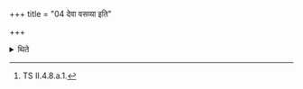+++
title = "04 देवा वसव्या इति"

+++

<details><summary>थिते</summary>

4. With devā vasavyāḥ...[^1] he should stick the black antelope skin (by means of dough) with the first hood (of the cart).  

[^1]: TS II.4.8.a.1.  

[^2]: CI. TS II.4. 10.1.  
</details>

